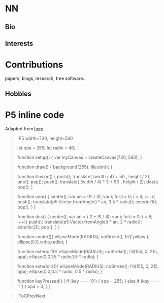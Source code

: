# NN

## Bio

## Interests

# Contributions

papers, blogs, research, free software...

## Hobbies
 

# P5 inline code

Adapted from [here](https://p5js.org/examples/structure-recursion.html).

> :P5 width=720, height=560
>
> let opa = 255;
>let radio = 40;
>
>function setup() {
>	var myCanvas = createCanvas(720, 560);
>}
>
>
>function draw() {
>	background(255);
>	illusion();
>}
>
>function illusion() {
>	push();
>	translate( (width / 4) + 50 , height / 2);
>	uno();
>	pop();
>	push();
>	translate( (width / 4) * 3 + 50 , height / 2);
>	dos();
>	pop();
>}  
>
>function uno() {
>	center();
>	var an = (PI / 3);
>	var i;
>	for(i = 0; i < 6; i++){
>		push();
>		translate(p5.Vector.fromAngle(i * an, 3.5 * radio));
>		exterior1();
>		pop();
>	}
>}
>
>function dos() {
>	center();
>	var an = ( 2 * PI / 8);
>	var i;
>	for(i = 0; i < 8; i++){
>		push();
>		translate(p5.Vector.fromAngle(i * an, 2 * radio));
>		exterior2();
>		pop();
>	}
>}
>
>function center(){
>	ellipseMode(RADIUS);
>	noStroke();
>	fill('yellow');
>	ellipse(0,0,radio,radio);
>}
>
>function exterior1(){
>	ellipseMode(RADIUS);
>	noStroke();
>	fill(155, 0, 215, opa);
>	ellipse(0,0,1.5 * radio,1.5 * radio);
>}
>
>function exterior2(){
>	ellipseMode(RADIUS);
>	noStroke();
>	fill(155, 0, 215, opa);
>	ellipse(0,0,0.5 * radio, 0.5 * radio);
>}
>
>function keyPressed() {
>	if (key === '0') {
>	opa = 255;
>	} else if (key === '1') { 
>	opa = 0;
>	}
>}


> :ToCPrevNext